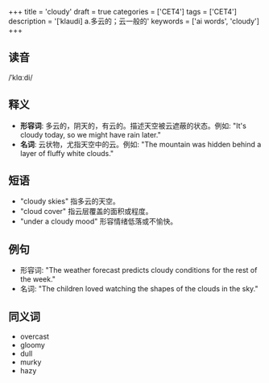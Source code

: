 +++
title = 'cloudy'
draft = true
categories = ['CET4']
tags = ['CET4']
description = '[ˈklaudi] a.多云的；云一般的'
keywords = ['ai words', 'cloudy']
+++

## 读音
/ˈklɑːdi/

## 释义
- **形容词**: 多云的，阴天的，有云的。描述天空被云遮蔽的状态。例如: "It's cloudy today, so we might have rain later."
- **名词**: 云状物，尤指天空中的云。例如: "The mountain was hidden behind a layer of fluffy white clouds."

## 短语
- "cloudy skies" 指多云的天空。
- "cloud cover" 指云层覆盖的面积或程度。
- "under a cloudy mood" 形容情绪低落或不愉快。

## 例句
- 形容词: "The weather forecast predicts cloudy conditions for the rest of the week."
- 名词: "The children loved watching the shapes of the clouds in the sky."

## 同义词
- overcast
- gloomy
- dull
- murky
- hazy
